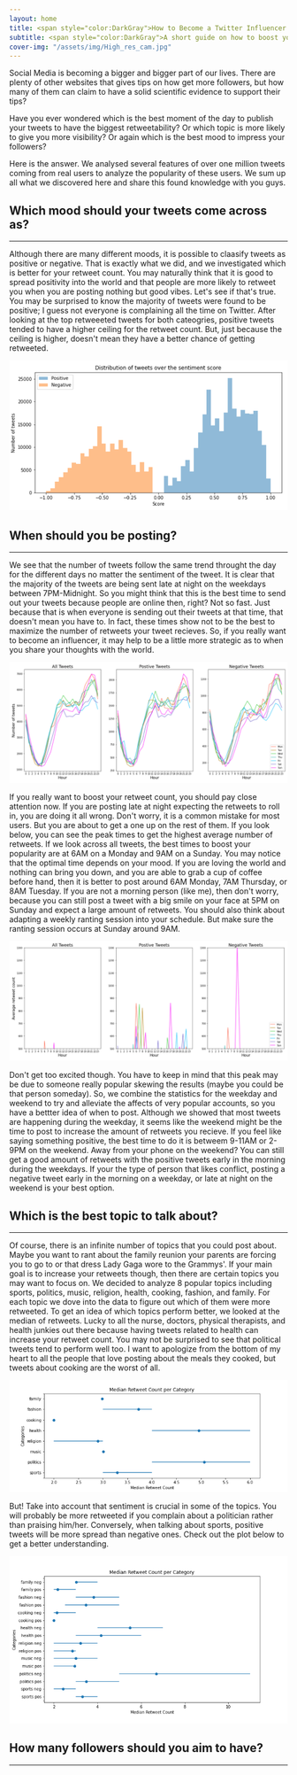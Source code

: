 ```yaml
---
layout: home
title: <span style="color:DarkGray">How to Become a Twitter Influencer </span>
subtitle: <span style="color:DarkGray">A short guide on how to boost your chances to be a real influencer on Twitter.</span>
cover-img: "/assets/img/High_res_cam.jpg"
---
```

 Social Media is becoming a bigger and bigger part of our lives. There are plenty of other websites that gives tips on how get more followers, but 
 how many of them can claim to have a solid scientific evidence to support their tips? 

 Have you ever wondered which is the best moment of the day to publish your tweets to have the biggest retweetability? 
 Or which topic is more likely to give you more visibility? Or again which is the best mood to impress your followers?

 Here is the answer.
 We analysed several features of over one million tweets coming from real users to analyze the popularity of these users. 
 We sum up all what we discovered here and share this found knowledge with you guys.


## Which mood should your tweets come across as?
___
Although there are many different moods, it is possible to claasify tweets as positive or negative. That is exactly what we did, and we investigated which is better for your retweet count. You may naturally think that it is good to spread positivity into the world and that people are more likely to retweet you when you are posting nothing but good vibes. Let's see if that's true. You may be surprised to know the majority of tweets were found to be positive; I guess not everyone is complaining all the time on Twitter. After looking at the top retweeeted tweets for both cateogries, positive tweets tended to have a higher ceiling for the retweet count. But, just because the ceiling is higher, doesn't mean they have a better chance of getting retweeted. 

![](/assets/img/Vader_distribution.png)

## When should you be posting?
___
We see that the number of tweets follow the same trend throught the day for the different days no matter the sentiment of the tweet. It is clear that the majority of the tweets are being sent late at night on the weekdays between 7PM-Midnight. So you might think that this is the best time to send out your tweets because people are online then, right? Not so fast. Just because that is when everyone is sending out their tweets at that time, that doesn't mean you have to. In fact, these times show not to be the best to maximize the number of retweets your tweet recieves. So, if you really want to become an influencer, it may help to be a little more strategic as to when you share your thoughts with the world. 

![](/assets/img/tweets_day.png)

If you really want to boost your retweet count, you should pay close attention now. If you are posting late at night expecting the retweets to roll in, you are doing it all wrong. Don't worry, it is a common mistake for most users. But you are about to get a one up on the rest of them. If you look below, you can see the peak times to get the highest average number of retweets. If we look across all tweets, the best times to boost your popularity are at 6AM on a Monday and 9AM on a Sunday. You may notice that the optimal time depends on your mood. If you are loving the world and nothing can bring you down, and you are able to grab a cup of coffee before hand, then it is better to post around 6AM Monday, 7AM Thursday, or 8AM Tuesday. If you are not a morning person (like me), then don't worry, because you can still post a tweet with a big smile on your face at 5PM on Sunday and expect a large amount of retweets. You should also think about adapting a weekly ranting session into your schedule. But make sure the ranting session occurs at Sunday around 9AM. 

![](/assets/img/peaks.png)

Don't get too excited though. You have to keep in mind that this peak may be due to someone really popular skewing the results (maybe you could be that person someday). So, we combine the statistics for the weekday and weekend to try and alleviate the affects of very popular accounts, so you have a bettter idea of when to post. Although we showed that most tweets are happening during the weekday, it seems like the weekend might be the time to post to increase the amount of retweets you recieve. If you feel like saying something positive, the best time to do it is betweem 9-11AM or 2-9PM on the weekend. Away from your phone on the weekend? You can still get a good amount of retweets with the positive tweets early in the morning during the weekdays. If your the type of person that likes conflict, posting a negative tweet early in the morning on a weekday, or late at night on the weekend is your best option. 

## Which is the best topic to talk about?
___

Of course, there is an infinite number of topics that you could post about. Maybe you want to rant about the family reunion your parents are forcing you to go to or that dress Lady Gaga wore to the Grammys'. If your main goal is to increase your retweets though, then there are certain topics you may want to focus on. We decided to analyze 8 popular topics including sports, politics, music, religion, health, cooking, fashion, and family. For each topic we dove into the data to figure out which of them were more retweeted. To get an idea of which topics perform better, we looked at the median of retweets. Lucky to all the nurse, doctors, physical therapists, and health junkies out there because having tweets related to health can increase your retweet count. You may not be surprised to see that political tweets tend to perform well too. I want to apologize from the bottom of my heart to all the people that love posting about the meals they cooked, but tweets about cooking are the worst of all. 


![Median retweet count per category](/assets/img/median_retweetcount_category.png)

But! Take into account that sentiment is crucial in some of the topics. You will probably be more retweeted if you complain about a politician rather than praising him/her. Conversely, when talking about sports, positive tweets will be more spread than negative ones. Check out the plot below to get a better understanding.

![Median retweet count per category and sentiment](/assets/img/median_retweetcount_category_sentiment.png)




## How many followers should you aim to have?
___


